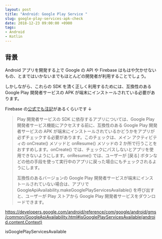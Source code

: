 ```yaml
---
layout: post
title: "Android: Google Play Service "
slug: google-play-services-apk-check
date: 2018-12-23 09:00:00 +0900
tags:
- Android
- Kotlin
---
```


## 背景

Android アプリを開発する上で Google の API や Firebase はもはや欠かせないもの、とまではいかないまでもほとんどの開発者が利用することでしょう。

しかしながら、これらの SDK を清く正しく利用するためには、互換性のある Google Play 開発者サービスの APK が端末にインストールされている必要があります。

Firebase の[公式でも注記](https://firebase.google.com/docs/cloud-messaging/android/client#sample-play)があるくらいです ↓

> Play 開発者サービスの SDK に依存するアプリについては、Google Play 開発者サービス機能にアクセスする前に、互換性のある Google Play 開発者サービスの APK が端末にインストールされているかどうかをアプリが必ずチェックする必要があります。このチェックは、メイン アクティビティの onCreate() メソッドと onResume() メソッドの 2 か所で行うことをおすすめします。onCreate() では、チェックにパスしないとアプリを使用できないようにします。onResume() では、ユーザーが [戻る] ボタンなどの他の手段を使って実行中のアプリに戻った場合にもチェックされるようにします。
> 
> 互換性のあるバージョンの Google Play 開発者サービスが端末にインストールされていない場合は、アプリで GoogleApiAvailability.makeGooglePlayServicesAvailable() を呼び出すと、ユーザーが Play ストアから Google Play 開発者サービスをダウンロードできます。


https://developers.google.com/android/reference/com/google/android/gms/common/GoogleApiAvailability.html#isGooglePlayServicesAvailable(android.content.Context)


isGooglePlayServicesAvailable



